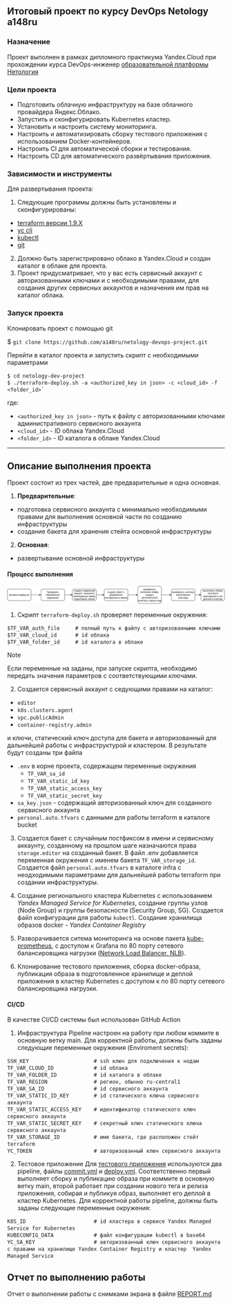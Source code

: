 ## Итоговый проект по курсу DevOps Netology a148ru

### Назначение

Проект выполнен в рамках дипломного практикума Yandex.Cloud при прохождении курса DevOps-инженер [образовательной платформы Нетология](https://netology.ru)

### Цели проекта

- Подготовить облачную инфраструктуру на базе облачного провайдера Яндекс.Облако.
- Запустить и сконфигурировать Kubernetes кластер.
- Установить и настроить систему мониторинга.
- Настроить и автоматизировать сборку тестового приложения с использованием Docker-контейнеров.
- Настроить CI для автоматической сборки и тестирования.
- Настроить CD для автоматического развёртывания приложения.

### Зависимости и инструменты

Для развертывания проекта:
1. Следующие программы должны быть установлены и сконфигурированы:
- [terraform версии 1.9.X](https://developer.hashicorp.com/terraform/install)
- [yc cli](https://yandex.cloud/ru/docs/cli/operations/install-cli)
- [kubectl](https://kubernetes.io/ru/docs/tasks/tools/install-kubectl/)
- [git](https://git-scm.com/book/en/v2/Getting-Started-Installing-Git)

2. Должно быть зарегистрировано облако в Yandex.Cloud и создан каталог в облаке для проекта.
3. Проект придусматривает, что у вас есть сервисный  аккаунт с авторизованными ключами и с необходимыми правами, для создания других сервисных аккаунтов и назначения им прав на каталог облака.

### Запуск проекта

Клонировать проект с помощью git

$ `git clone https://github.com/a148ru/netology-devops-project.git`

Перейти в каталог проекта и запустить скрипт с необходимыми параметрами

```
$ cd netology-dev-project
$ ./terraform-deploy.sh -a <authorized_key in json> -c <cloud_id> -f <folder_id>`
```
где:
- `<authorized_key in json>` - путь к файлу с авторизованными ключами административного сервисного аккаунта
- `<cloud_id>` - ID облака Yandex.Cloud
- `<folder_id>` - ID каталога в облаке Yandex.Cloud


------------------------------------

## Описание выполнения проекта


Проект состоит из трех частей, две предварительные и одна основная.

1. **Предварительные**:
- подготовка сервисного аккаунта с минимально необходимыми правами для выполнения основной части по созданию инфраструктуры
- создание бакета для хранения стейта основной инфраструктуры

2. **Основная**:
- развертывание основной инфраструктуры



#### Процесс выполнения 

![Alt text](./img/diag.svg)

1. Скрипт `terraform-deploy.sh` проверяет переменные окружения:

```
$TF_VAR_auth_file     # полный путь к файлу с авторизованными ключами
$TF_VAR_cloud_id      # id облака
$TF_VAR_folder_id     # id каталога в облаке
```
>[!NOTE]
>Если переменные на заданы, при запуске скрипта, необходимо передать значения параметров с соответствующими ключами.

2. Создается сервисный аккаунт с седующими правами на каталог:
- `editor`
- `k8s.clusters.agent`
- `vpc.publicAdmin`
- `container-registry.admin`

и ключи, статический ключ доступа для бакета и авторизованный для дальнейшей работы с инфраструктурой и кластером.
В результате будут созданы три файла 
- `.env` в корне проекта, содержащем переменные окружения
  * `TF_VAR_sa_id`
  * `TF_VAR_static_id_key`
  * `TF_VAR_static_access_key`
  * `TF_VAR_static_secret_key`
- `sa_key.json` - содержащий авторизованный ключ для созданного сервисного аккаунта
- `personal.auto.tfvars` с данными для работы terraform в каталоге bucket

3. Создается бакет с случайным постфиксом в имени и сервисному аккаунту, созданному на прошлом шаге назначаются права `storage.editor` на созданный бакет. В файл .env добавляется переменная окружения с именем бакета `TF_VAR_storage_id`. Создается  файл `personal.auto.tfvars` в каталоге infra с неодходимыми параметрами для дальнейшей работы terraform при создании инфраструктуры.

4. Создание регионального кластера Kubernetes с использованием *Yandex Managed Service for Kubernetes*, создание группы узлов (Node Group) и группы безопасности (Security Group, SG). Создается файл конфигурации для работы `kubectl`. Создание хранилища образов docker - *Yandex Container Registry*

5. Разворачивается ситема мониторинга на основе пакета [kube-prometheus](https://github.com/prometheus-operator/kube-prometheus), с доступом к Grafana по 80 порту сетевого балансировщика нагрузки ([Network Load Balancer, NLB](https://yandex.cloud/ru/docs/network-load-balancer/concepts/)).

6. Клонирование тестового приложения, сборка docker-образа, публикация образа в подготовленное хранилище и деплой приложения в кластер Kubernetes с доступом к по 80 порту сетевого балансировщика нагрузки.

#### CI/CD

В качестве CI/CD системы был использован GitHub Action

1. Инфраструктура
Pipeline настроен на работу при любом коммите в основную ветку main. Для корректной работы, должны быть заданы следующие переменные окружения (Enviroment secrets):
```
SSH_KEY                     # ssh ключ для подключения к нодам 
TF_VAR_CLOUD_ID             # id облака
TF_VAR_FOLDER_ID            # id каталога в облаке
TF_VAR_REGION               # регион, обычно ru-central1
TF_VAR_SA_ID                # id сервисного аккаунта
TF_VAR_STATIC_ID_KEY        # id статического ключа сервисного аккаунта
TF_VAR_STATIC_ACCESS_KEY    # идентификатор статического ключ сервисного аккаунта
TF_VAR_STATIC_SECRET_KEY    # секретный ключ статического ключа сервисного аккаунта
TF_VAR_STORAGE_ID           # имя бакета, где расположен стейт terraform
YC_TOKEN                    # авторизованный ключ сервисного аккаунта
```


2. Тестовое приложение
Для [тестового приложения](https://github.com/a148ru/app_demo/tree/main/.github/workflows) используются два pipeline, файлы [commit.yml](https://github.com/a148ru/app_demo/blob/main/.github/workflows/commit.yml) и [deploy.yml](https://github.com/a148ru/app_demo/blob/main/.github/workflows/deploy.yml). Соответственно первый выполняет сборку и публикацию образа при коммите в основную ветку main, второй работает при создании нового тега и релиза приложения, собирая и публикуя образ, выполняет его деплой в кластер Kubernetes.
Для корректной работы pipeline, должны быть заданы следующие переменные окружения:
```
K8S_ID                      # id кластера в сервисе Yandex Managed Service for Kubernetes
KUBECONFIG_DATA             # файл конфигурации kubectl в base64
YC_SA_KEY                   # авторизованный ключ сервисного аккаунта с правами на хранилище Yandex Container Registry и кластер  Yandex Managed Service
```



## Отчет по выполнению работы

Отчет о выполнении работы с снимками экрана в файле [REPORT.md](./REPORT.md)